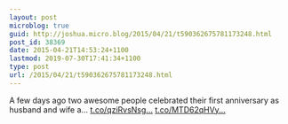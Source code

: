 ```yaml
---
layout: post
microblog: true
guid: http://joshua.micro.blog/2015/04/21/t590362675781173248.html
post_id: 38369
date: 2015-04-21T14:53:24+1100
lastmod: 2019-07-30T17:41:34+1100
type: post
url: /2015/04/21/t590362675781173248.html
---
```

A few days ago two awesome people celebrated their first anniversary as husband and wife a… [t.co/qziRvsNsg...](http://t.co/qziRvsNsg5) [t.co/MTD62qHVy...](http://t.co/MTD62qHVy9)
